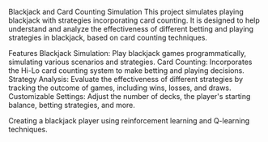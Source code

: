 Blackjack and Card Counting Simulation
This project simulates playing blackjack with strategies incorporating card counting. It is designed to help understand and analyze the effectiveness of different betting and playing strategies in blackjack, based on card counting techniques.

Features
Blackjack Simulation: Play blackjack games programmatically, simulating various scenarios and strategies.
Card Counting: Incorporates the Hi-Lo card counting system to make betting and playing decisions.
Strategy Analysis: Evaluate the effectiveness of different strategies by tracking the outcome of games, including wins, losses, and draws.
Customizable Settings: Adjust the number of decks, the player's starting balance, betting strategies, and more.

Creating a blackjack player using reinforcement learning and Q-learning techniques.